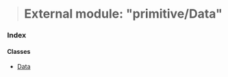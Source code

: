 > # External module: "primitive/Data"

### Index

#### Classes

* [Data](../classes/_primitive_data_.data.md)